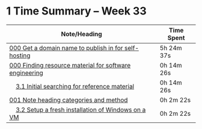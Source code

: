 # 1 Time Summary – Week 33

|Note/Heading|Time Spent|
|------------|----------|
|[000 Get a domain name to publish in for self-hosting](../../../../lan/projects/2025/002%20obsidian-sourced-website/tasks/000%20Get%20a%20domain%20name%20to%20publish%20in%20for%20self-hosting.md)|5h 24m 37s|
|[000 Finding resource material for software engineering](../../../../lan/entries/2025/000%20Finding%20resource%20material%20for%20software%20engineering.md)|0h 14m 26s|
|    [3.1 Initial searching for reference material](../../../../lan/entries/2025/000%20Finding%20resource%20material%20for%20software%20engineering.md#31-initial-searching-for-reference-material)|0h 14m 26s|
|[001 Note heading categories and method](../../../../lan/docs/2025/001%20Note%20heading%20categories%20and%20method.md)|0h 2m 22s|
|    [3.2 Setup a fresh installation of Windows on a VM](../../../../lan/docs/2025/001%20Note%20heading%20categories%20and%20method.md#32-setup-a-fresh-installation-of-windows-on-a-vm)|0h 2m 22s|
